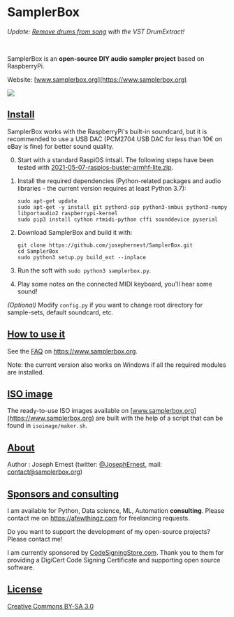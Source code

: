 SamplerBox
==========

*Update: [Remove drums from song](https://www.yellownoiseaudio.com) with the VST DrumExtract!*

&nbsp;

SamplerBox is an **open-source DIY audio sampler project** based on RaspberryPi.

Website: [www.samplerbox.org](https://www.samplerbox.org)

[![](https://gget.it/flurexml/1.jpg)](https://www.youtube.com/watch?v=yz7GZ8YOjTw)

[Install](#install)
----

SamplerBox works with the RaspberryPi's built-in soundcard, but it is recommended to use a USB DAC (PCM2704 USB DAC for less than 10€ on eBay is fine) for better sound quality.

0. Start with a standard RaspiOS intsall. The following steps have been tested with [2021-05-07-raspios-buster-armhf-lite.zip](https://downloads.raspberrypi.org/raspios_lite_armhf/images/raspios_lite_armhf-2021-05-28/2021-05-07-raspios-buster-armhf-lite.zip).

1. Install the required dependencies (Python-related packages and audio libraries - the current version requires at least Python 3.7):

    ~~~
    sudo apt-get update
    sudo apt-get -y install git python3-pip python3-smbus python3-numpy libportaudio2 raspberrypi-kernel
    sudo pip3 install cython rtmidi-python cffi sounddevice pyserial
    ~~~

2. Download SamplerBox and build it with:

    ~~~
    git clone https://github.com/josephernest/SamplerBox.git
    cd SamplerBox
    sudo python3 setup.py build_ext --inplace
    ~~~

3. Run the soft with `sudo python3 samplerbox.py`.

4. Play some notes on the connected MIDI keyboard, you'll hear some sound!

*(Optional)*  Modify `config.py` if you want to change root directory for sample-sets, default soundcard, etc.


[How to use it](#howto)
----

See the [FAQ](https://www.samplerbox.org/faq) on https://www.samplerbox.org.

Note: the current version also works on Windows if all the required modules are installed.


[ISO image](#isoimage)
----

The ready-to-use ISO images available on [www.samplerbox.org](https://www.samplerbox.org) are built with the help of a script that can be found in `isoimage/maker.sh`.


[About](#about)
----

Author : Joseph Ernest (twitter: [@JosephErnest](https:/twitter.com/JosephErnest), mail: [contact@samplerbox.org](mailto:contact@samplerbox.org))


[Sponsors and consulting](#sponsors)
----

I am available for Python, Data science, ML, Automation **consulting**. Please contact me on https://afewthingz.com for freelancing requests.

Do you want to support the development of my open-source projects? Please contact me!

I am currently sponsored by [CodeSigningStore.com](https://codesigningstore.com). Thank you to them for providing a DigiCert Code Signing Certificate and supporting open source software.


[License](#license)
----

[Creative Commons BY-SA 3.0](https://creativecommons.org/licenses/by-sa/3.0/)
